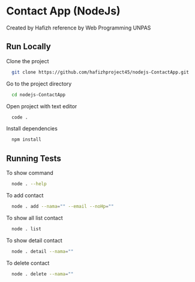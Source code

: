 
# Contact App (NodeJs)
Created by Hafizh reference by Web Programming UNPAS


## Run Locally

Clone the project

```bash
  git clone https://github.com/hafizhproject45/nodejs-ContactApp.git
```

Go to the project directory

```bash
  cd nodejs-ContactApp
```

Open project with text editor

```bash
  code .
```

Install dependencies

```bash
  npm install
```


## Running Tests


To show command
```bash
  node . --help
```

To add contact 
```bash
  node . add --nama="" --email --noHp=""
```

To show all list contact 
```bash
  node . list
```

To show detail contact 
```bash
  node . detail --nama=""
```

To delete contact 
```bash
  node . delete --nama=""
```

